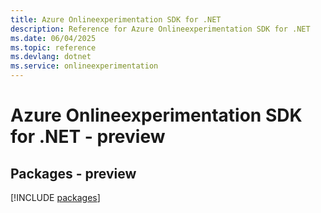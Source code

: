 ```yaml
---
title: Azure Onlineexperimentation SDK for .NET
description: Reference for Azure Onlineexperimentation SDK for .NET
ms.date: 06/04/2025
ms.topic: reference
ms.devlang: dotnet
ms.service: onlineexperimentation
---
```

# Azure Onlineexperimentation SDK for .NET - preview
## Packages - preview
[!INCLUDE [packages](onlineexperimentation-index.md)]